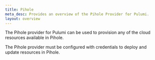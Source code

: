 ```yaml
---
title: Pihole
meta_desc: Provides an overview of the Pihole Provider for Pulumi.
layout: overview
---
```


The Pihole provider for Pulumi can be used to provision any of the cloud resources available in Pihole.

The Pihole provider must be configured with credentials to deploy and update resources in Pihole.
